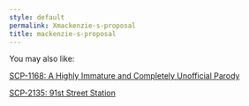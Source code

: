 ```yaml
---
style: default
permalink: Xmackenzie-s-proposal
title: mackenzie-s-proposal
---
```

You may also like:

[SCP-1168: A Highly Immature and Completely Unofficial Parody](http://scp-wiki.net/scp-1168)

[SCP-2135: 91st Street Station](http://scp-wiki.net/scp-2135)
